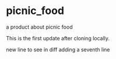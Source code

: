 # picnic_food
a product about picnic food

This is the first update after cloning locally.

new line to see in diff
adding a seventh line